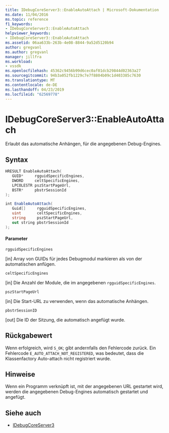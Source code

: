 ```yaml
---
title: IDebugCoreServer3::EnableAutoAttach | Microsoft-Dokumentation
ms.date: 11/04/2016
ms.topic: reference
f1_keywords:
- IDebugCoreServer3::EnableAutoAttach
helpviewer_keywords:
- IDebugCoreServer3::EnableAutoAttach
ms.assetid: 06aa633b-263b-4e08-8844-9a52d5120b94
author: gregvanl
ms.author: gregvanl
manager: jillfra
ms.workload:
- vssdk
ms.openlocfilehash: 45362c9456b99d6cec0af01dcb29844d02363a27
ms.sourcegitcommit: 94b3a052fb1229c7e7f8804b09c1d403385c7630
ms.translationtype: MT
ms.contentlocale: de-DE
ms.lasthandoff: 04/23/2019
ms.locfileid: "62569778"
---
```

# <a name="idebugcoreserver3enableautoattach"></a>IDebugCoreServer3::EnableAutoAttach
Erlaubt das automatische Anhängen, für die angegebenen Debug-Engines.

## <a name="syntax"></a>Syntax

```cpp
HRESULT EnableAutoAttach(
   GUID*     rgguidSpecificEngines,
   DWORD     celtSpecificEngines,
   LPCOLESTR pszStartPageUrl,
   BSTR*     pbstrSessionId
);
```

```csharp
int EnableAutoAttach(
   Guid[]     rgguidSpecificEngines,
   uint       celtSpecificEngines,
   string     pszStartPageUrl,
   out string pbstrSessionId
);
```

#### <a name="parameters"></a>Parameter
 `rgguidSpecificEngines`

 [in] Array von GUIDs für jedes Debugmodul markieren als von der automatischen anfügen.

 `celtSpecificEngines`

 [in] Die Anzahl der Module, die im angegebenen `rgguidSpecificEngines`.

 `pszStartPageUrl`

 [in] Die Start-URL zu verwenden, wenn das automatische Anhängen.

 `pbstrSessionID`

 [out] Die ID der Sitzung, die automatisch angefügt wurde.

## <a name="return-value"></a>Rückgabewert
 Wenn erfolgreich, wird `S_OK`; gibt andernfalls den Fehlercode zurück. Ein Fehlercode `E_AUTO_ATTACH_NOT_REGISTERED`, was bedeutet, dass die Klassenfactory Auto-attach nicht registriert wurde.

## <a name="remarks"></a>Hinweise
 Wenn ein Programm verknüpft ist, mit der angegebenen URL gestartet wird, werden die angegebenen Debug-Engines automatisch gestartet und angefügt.

## <a name="see-also"></a>Siehe auch
- [IDebugCoreServer3](../../../extensibility/debugger/reference/idebugcoreserver3.md)